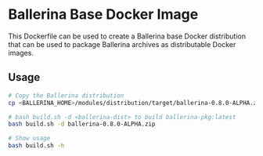 # Ballerina Base Docker Image

This Dockerfile can be used to create a Ballerina base Docker distribution that can be used to package Ballerina archives as distributable Docker images.

## Usage
```bash
# Copy the Ballerina distribution 
cp <BALLERINA_HOME>/modules/distribution/target/ballerina-0.8.0-ALPHA.zip .

# bash build.sh -d <ballerina-dist> to build ballerina-pkg:latest
bash build.sh -d ballerina-0.8.0-ALPHA.zip

# Show usage
bash build.sh -h
```